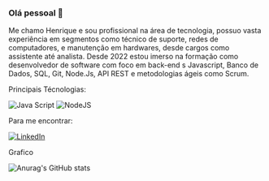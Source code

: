 ### Olá pessoal 👋

Me chamo Henrique e sou profissional na área de tecnologia, possuo vasta experiência em segmentos como técnico de suporte, redes de computadores, e manutenção em hardwares, 
desde cargos como assistente até analista. Desde 2022 estou imerso na formação como desenvolvedor de software com foco em back-end s
Javascript, Banco de Dados, SQL, Git, Node.Js, API REST e metodologias ágeis como Scrum.

Principais Técnologias:

![Java Script](https://img.shields.io/badge/JavaScript-F7DF1E?style=for-the-badge&logo=javascript&logoColor=black)
![NodeJS](https://badges.aleen42.com/src/node.svg)


Para me encontrar:

[![LinkedIn](https://img.shields.io/badge/LinkedIn-0077B5?style=for-the-badge&logo=linkedin&logoColor=white)](https://www.linkedin.com/in/henriquetex/)

Grafico

![Anurag's GitHub stats](https://github-readme-stats.vercel.app/api?username=henry-Tex&show_icons=true&theme=radical)
